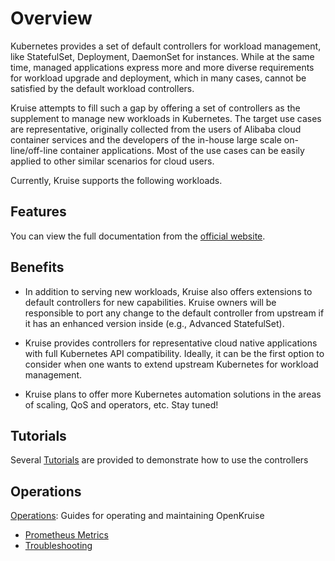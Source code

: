# Overview

Kubernetes provides a set of default controllers for workload management,
like StatefulSet, Deployment, DaemonSet for instances. While at the same time, managed applications
express more and more diverse requirements for workload upgrade and deployment, which
in many cases, cannot be satisfied by the default workload controllers.

Kruise attempts to fill such a gap by offering a set of controllers as the supplement
to manage new workloads in Kubernetes. The target use cases are representative,
originally collected from the users of Alibaba cloud container services and the
developers of the in-house large scale on-line/off-line container applications.
Most of the use cases can be easily applied to other similar scenarios for cloud users.

Currently, Kruise supports the following workloads.

## Features

You can view the full documentation from the [official website](https://openkruise.io/docs/).

## Benefits

- In addition to serving new workloads, Kruise also offers extensions to default
  controllers for new capabilities. Kruise owners will be responsible to port
  any change to the default controller from upstream if it has an enhanced
  version inside (e.g., Advanced StatefulSet).

- Kruise provides controllers for representative cloud native applications
  with full Kubernetes API compatibility. Ideally, it can be the first option to
  consider when one wants to extend upstream Kubernetes for workload management.

- Kruise plans to offer more Kubernetes automation solutions in the
  areas of scaling, QoS and operators, etc. Stay tuned!

## Tutorials

Several [Tutorials](./tutorial/README.md) are provided to demonstrate how to use the controllers

## Operations

[Operations](./operations): Guides for operating and maintaining OpenKruise
  - [Prometheus Metrics](.operationsprometheus-metricsmd)
  - [Troubleshooting](./operations/troubleshooting.md)

